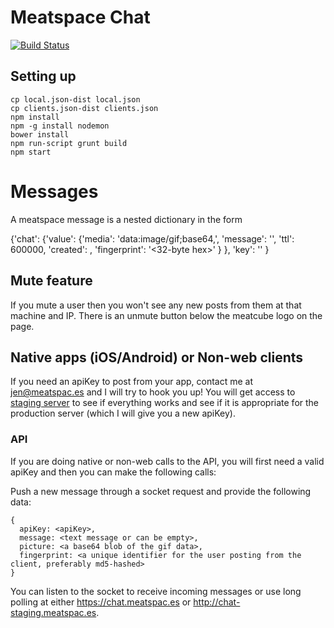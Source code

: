 # Meatspace Chat
[![Build Status](https://travis-ci.org/meatspaces/meatspace-chat.png)](https://travis-ci.org/meatspaces/meatspace-chat)

## Setting up
    cp local.json-dist local.json
    cp clients.json-dist clients.json
    npm install
    npm -g install nodemon
    bower install
    npm run-script grunt build
    npm start

# Messages

A meatspace message is a nested dictionary in the form
 
  {'chat': 
     {'value': 
        {'media': 
          'data:image/gif;base64,<base64 data>', 
          'message': '<witicism here>', 
          'ttl': 600000, 
          'created': <time-string>, 
          'fingerprint': '<32-byte hex>'
        } 
     },
     'key': '<unique message key>'
  }

## Mute feature

If you mute a user then you won't see any new posts from them at that machine and IP. There is an unmute button below the meatcube logo on the page.

## Native apps (iOS/Android) or Non-web clients

If you need an apiKey to post from your app, contact me at jen@meatspac.es and I will try to hook you up! You will get access to [staging server](http://chat-staging.meatspac.es) to see if everything works and see if it is appropriate for the production server (which I will give you a new apiKey).

### API

If you are doing native or non-web calls to the API, you will first need a valid apiKey and then you can make the following calls:

Push a new message through a socket request and provide the following data:

    {
      apiKey: <apiKey>,
      message: <text message or can be empty>,
      picture: <a base64 blob of the gif data>,
      fingerprint: <a unique identifier for the user posting from the client, preferably md5-hashed>
    }

You can listen to the socket to receive incoming messages or use long polling at either https://chat.meatspac.es or http://chat-staging.meatspac.es.
